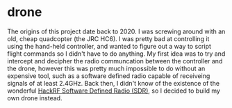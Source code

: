 # drone
The origins of this project date back to 2020. I was screwing around with an old, cheap quadcopter (the JRC HC6). I was pretty bad at controlling it using the hand-held controller, and wanted to figure out a way to script flight commands so I didn't have to do anything. My first idea was to try and intercept and decipher the radio communcation between the controller and the drone, however this was pretty much impossible to do without an expensive tool, such as a software defined radio capable of receiveing signals of at least 2.4GHz. Back then, I didn't know of the existence of the wonderful [HackRF Software Defined Radio (SDR)](https://greatscottgadgets.com/hackrf/one/), so I decided to build my own drone instead.
